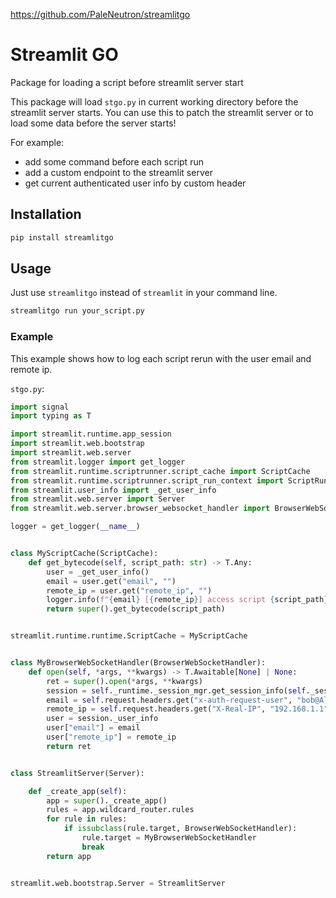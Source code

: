 https://github.com/PaleNeutron/streamlitgo

# Streamlit GO

Package for loading a script before streamlit server start

This package will load `stgo.py` in current working directory before the streamlit server starts. You can use this to patch the streamlit server or to load some data before the server starts!

For example:

- add some command before each script run
- add a custom endpoint to the streamlit server
- get current authenticated user info by custom header

## Installation

```bash
pip install streamlitgo
```

## Usage

Just use `streamlitgo` instead of `streamlit` in your command line.

```bash
streamlitgo run your_script.py
```

### Example

This example shows how to log each script rerun with the user email and remote ip.


`stgo.py`:

```python
import signal
import typing as T

import streamlit.runtime.app_session
import streamlit.web.bootstrap
import streamlit.web.server
from streamlit.logger import get_logger
from streamlit.runtime.scriptrunner.script_cache import ScriptCache
from streamlit.runtime.scriptrunner.script_run_context import ScriptRunContext
from streamlit.user_info import _get_user_info
from streamlit.web.server import Server
from streamlit.web.server.browser_websocket_handler import BrowserWebSocketHandler

logger = get_logger(__name__)


class MyScriptCache(ScriptCache):
    def get_bytecode(self, script_path: str) -> T.Any:
        user = _get_user_info()
        email = user.get("email", "")
        remote_ip = user.get("remote_ip", "")
        logger.info(f"{email} [{remote_ip}] access script {script_path}")
        return super().get_bytecode(script_path)


streamlit.runtime.runtime.ScriptCache = MyScriptCache


class MyBrowserWebSocketHandler(BrowserWebSocketHandler):
    def open(self, *args, **kwargs) -> T.Awaitable[None] | None:
        ret = super().open(*args, **kwargs)
        session = self._runtime._session_mgr.get_session_info(self._session_id).session
        email = self.request.headers.get("x-auth-request-user", "bob@Alice.com")
        remote_ip = self.request.headers.get("X-Real-IP", "192.168.1.1")
        user = session._user_info
        user["email"] = email
        user["remote_ip"] = remote_ip
        return ret


class StreamlitServer(Server):

    def _create_app(self):
        app = super()._create_app()
        rules = app.wildcard_router.rules
        for rule in rules:
            if issubclass(rule.target, BrowserWebSocketHandler):
                rule.target = MyBrowserWebSocketHandler
                break
        return app


streamlit.web.bootstrap.Server = StreamlitServer
```

